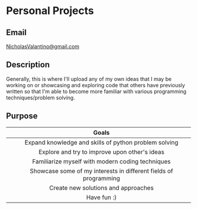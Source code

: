 # Personal Projects
## Email  
NicholasValantino@gmail.com

## Description
Generally, this is where I'll upload any of my own ideas that I may be working on or showcasing and exploring code that others have previously written so that I'm able to become more familiar with various programming techniques/problem solving.

## Purpose
|| Goals|
|------|:--------:|
|     |Expand knowledge and skills of python problem solving|
|     |Explore and try to improve upon other's ideas|
|     |Familiarize myself with modern coding techniques|
|    |Showcase some of my interests in different fields of programming|
|    |Create new solutions and approaches|
|     |Have fun :)|
